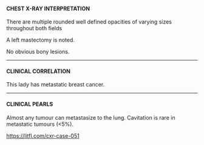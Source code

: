 #### CHEST X-RAY INTERPRETATION
There are multiple rounded well defined opacities of varying sizes throughout both fields

A left mastectomy is noted.

No obvious bony lesions.

---------------
#### CLINICAL CORRELATION
This lady has metastatic breast cancer.

---------------
#### CLINICAL PEARLS
Almost any tumour can metastasize to the lung. Cavitation is rare in metastatic tumours (<5%).


<https://litfl.com/cxr-case-051>